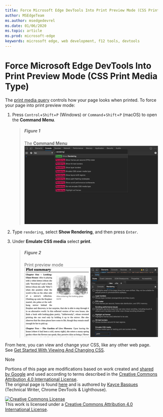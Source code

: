 ```yaml
---
title: Force Microsoft Edge DevTools Into Print Preview Mode (CSS Print Media Type)
author: MSEdgeTeam
ms.author: msedgedevrel
ms.date: 01/06/2020
ms.topic: article
ms.prod: microsoft-edge
keywords: microsoft edge, web development, f12 tools, devtools
---
```

<!-- Copyright Kayce Basques 

   Licensed under the Apache License, Version 2.0 (the "License");
   you may not use this file except in compliance with the License.
   You may obtain a copy of the License at

       https://www.apache.org/licenses/LICENSE-2.0

   Unless required by applicable law or agreed to in writing, software
   distributed under the License is distributed on an "AS IS" BASIS,
   WITHOUT WARRANTIES OR CONDITIONS OF ANY KIND, either express or implied.
   See the License for the specific language governing permissions and
   limitations under the License.  -->





# Force Microsoft Edge DevTools Into Print Preview Mode (CSS Print Media Type)   



The [print media query][MDNUsingMediaQueries] controls how your page looks when printed.  To force your page into print preview mode:  

1.  Press `Control`+`Shift`+`P` \(Windows\) or `Command`+`Shift`+`P` \(macOS\) to open the **Command Menu**.  
    
    > ##### Figure 1  
    > The **Command Menu**  
    > ![The Command Menu][ImageCommandMenu]  
    
1.  Type `rendering`, select **Show Rendering**, and then press `Enter`.  
1.  Under **Emulate CSS media** select **print**.  
    
    > ##### Figure 2  
    > Print preview mode  
    > ![Print preview mode][ImagePrintMode]  
    
From here, you can view and change your CSS, like any other web page.  See [Get Started With Viewing And Changing CSS][DevToolsCSSGetStarted].  

 



<!-- image links -->  

[ImageCommandMenu]: images/console-command-menu-rendering.msft.png "Figure 1: The Command Menu"  
[ImagePrintMode]: images/elements-styles-qs-rendering-emulate-css-media-print.msft.png "Figure 2: Print preview mode"  

<!-- links -->  

[DevToolsCSSGetStarted]: index.md "Get Started With Viewing And Changing CSS"  

[MicrosoftEdgeDevTools]: https://docs.microsoft.com/microsoft-edge/devtools-guide-chromium "Microsoft Edge \(Chromium\) Developer Tools"  
[MDNUsingMediaQueries]: https://developer.mozilla.org/docs/Web/CSS/Media_Queries/Using_media_queries "Using media queries | MDN"  

> [!NOTE]
> Portions of this page are modifications based on work created and [shared by Google][GoogleSitePolicies] and used according to terms described in the [Creative Commons Attribution 4.0 International License][CCA4IL].  
> The original page is found [here](https://developers.google.com/web/tools/chrome-devtools/css/print-preview) and is authored by [Kayce Basques][KayceBasques] \(Technical Writer, Chrome DevTools \& Lighthouse\).  

[![Creative Commons License][CCby4Image]][CCA4IL]  
This work is licensed under a [Creative Commons Attribution 4.0 International License][CCA4IL].  

[CCA4IL]: https://creativecommons.org/licenses/by/4.0  
[CCby4Image]: https://i.creativecommons.org/l/by/4.0/88x31.png  
[GoogleSitePolicies]: https://developers.google.com/terms/site-policies  
[KayceBasques]: https://developers.google.com/web/resources/contributors/kaycebasques  

